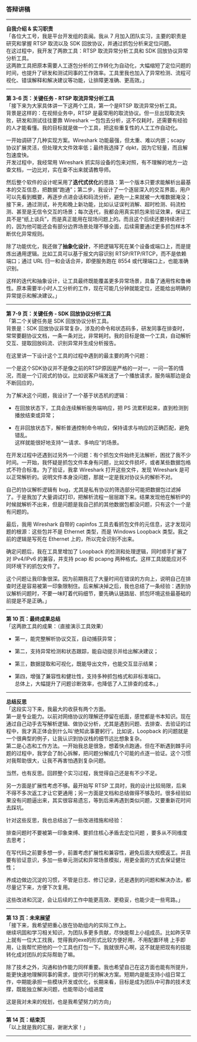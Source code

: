 ### 答辩讲稿

---

**自我介绍 & 实习职责**  
「各位大工号，我是平台开发组的袁闽。我从 7 月加入团队实习，主要的职责是研究和掌握 RTSP 取流以及 SDK 回放协议，并通过抓包分析来定位问题。  
在这过程中，我开发了两款工具：RTSP 取流异常分析工具和 SDK 回放协议异常分析工具。  
这两款工具把原本需要人工逐包分析的工作转化为自动化，大幅缩短了定位问题的时间，也提升了研发和测试同事的工作效率。工具里我也加入了异常检测、流程可视化、错误解释和解决建议等功能，让排障更准确、更高效。」

---

**第 3-6 页：关键任务 - RTSP 取流异常分析工具**  
「接下来为大家具体讲一下这两个工具，第一个是RTSP 取流异常分析工具。  
背景是这样的：在视频业务中，RTSP 是最常用的取流协议。但一旦出现取流失败，研发和测试往往要靠 Wireshark 一包包去分析，这不仅耗时，还需要有经验的人才能看懂。我的目标就是做一个工具，把这些重复性的人工工作自动化。

一开始调研了几种实现方案。Wireshark 功能最强，但太重、难以内嵌；scapy 协议扩展灵活，但处理大文件效率低；最终我选择了 dpkt，因为它轻量，而且解包速度快。  
开发过程中，我经常用 Wireshark 抓实际设备的包来对照，有不理解的地方一边查文档，一边比对，实在查不出来就请教导师。

然后整个软件的设计呢采用了**迭代式优化**的思路：第一个版本只要求能解析出最基本的交互信息，把数据“跑通”；第二步，我设计了一个逐层深入的交互界面，用户可以先看到概要，再逐步点进会话和码流分析，避免一上来就被一大堆数据淹没；接下来，通过测试，补充和晚上新功能，比如认证误判消解、超时检测、码流检测、甚至是无信令交互的场景；每次迭代，我都会用真实抓包来验证效果，保证工具不是“纸上谈兵”，而是真正能用在现场问题上的。而且这个后续还要持续进行的，因为他可能还会有部分边界场景处理不够全面，后续需要通过更多抓包样本不断优化异常规则。

除了功能优化，我还做了**抽象化设计**，不把逻辑写死在某个设备或端口上，而是提炼出通用逻辑。比如工具可以基于报文内容识别 RTSP/RTP/RTCP，而不是依赖端口；通过 URL 归一和会话合并，即便服务跑在 8554 或代理端口上，也能准确识别。

这样的迭代和抽象设计，让工具最终既能覆盖更多异常场景，具备了通用性和鲁棒性。原本需要半小时人工分析的工作，现在可能几分钟就能定位，还能给出明确的异常提示和解决建议。」

---

**第 7-9 页：关键任务 - SDK 回放协议分析工具**  
「第二个关键任务是 SDK 回放协议分析工具。  
背景是：SDK 回放协议非常复杂，涉及的命令和状态码多，研发同事在排查时，常常要翻协议文档，一条一条对比，非常耗时。我的目标是做一个工具，自动解析交互、提取回放码流、识别异常并生成分析报告。

在这里讲一下设计这个工具的过程中遇到的最主要的两个问题：

一个是这个SDK协议并不是像之前的RTSP原因是严格的一对一，一问一答的情况，而是一个订阅式的协议。比如说客户端发送了一个播放请求，服务端那边是会不断回应的，

为了解决这个问题，我设计了一个基于状态机的逻辑：

- 在回放状态下，工具会连续解析服务端响应，把 PS 流累积起来，直到检测到播放结束或异常；

- 在非回放状态下，解析普通控制命令响应，保持请求与响应的正确匹配，避免错乱。  
  这样就能很好地支持“一请求、多响应”的场景。

在开发过程中还遇到过另外一个问题：有个抓包文件始终无法解析，困扰了我不少时间。一开始，我怀疑是抓包文件本身有问题，比如文件损坏，或者某些数据包格式不符合标准。为了验证，我拿 Wireshark 打开这些文件，发现 Wireshark 是可以正常解析的。说明文件本身没问题，那就一定是我对协议头的解析不对。

自己的协议解析逻辑有 bug，尤其是私有协议的筛选部分可能把数据包过滤掉了。于是我加了大量调试打印，把解析流程一层层跟下来。结果发现他在解析IP的时候就解析不出来，但是问题是我自己抓的其他数据包都没问题，只有这个一个是有问题的。

最后，我用 Wireshark 自带的 capinfos 工具去看抓包文件的元信息，这才发现问题的根源：这些包并不是 Ethernet 类型，而是 Windows Loopback 类型。我之前的逻辑是写死在 Ethernet 上的，所以完全识别不出来。

确定问题后，我在工具里增加了 Loopback 的检测和处理逻辑，同时顺手扩展了对 IPv4/IPv6 的兼容，并支持 pcap 和 pcapng 两种格式。这样工具就能应对不同环境下的抓包文件了。

这个问题让我印象很深。因为前期我花了大量时间在错误的方向上，说明自己在排查时还是容易被第一印象限制住。后来解决掉之后，我也总结了一条经验：遇到协议解析问题时，不要一味盯着代码细节，要先确认链路层、抓包环境这些最基础的前提是不是正确。」

---

**第 10 页：最终成果总结**  
「这两款工具的成果：（直接演示工具效果）

- 第一，能完整解析协议交互，自动捕获异常；

- 第二，支持异常检测和状态跟踪，能自动提示并给出解决建议；

- 第三，数据提取和可视化，既能导出文件，也能交互显示结果；

- 第四，增强了兼容性和健壮性，支持多种抓包格式和非标准端口。  
  总体上，大幅提升了问题诊断效率，也降低了人工排查的成本。」

---

**总结反思**  
「这段实习下来，我最大的收获有两个方面。  
第一是专业能力。以前对网络协议的理解还停留在纸面，感觉都是书本知识。现在通过自己动手去写解析逻辑、做协议分析，尤其是遇到问题、去排查、去验证的过程中，我才真正体会到什么叫‘绝知此事要躬行’。比如说，Loopback 的问题就是一个很典型的例子，让我认识到协议栈的细节远比想象复杂。  
第二是心态和工作方法。一开始我总是很急，想着快点跑通，但在不断遇到棘手问题的过程中，我学会了耐心拆解，把问题分解成几个可能的点逐一验证。这个习惯对我帮助很大，让我不再害怕遇到复杂问题。

当然，也有反思。回顾整个实习过程，我觉得自己还是有不少不足。

另一方面是扩展性考虑不够。最开始写 RTSP 工具时，我的设计比较局限，后来不得不多次返工才让它更通用；另一方面是文档和总结做得不够及时。很多经验如果没有问题逼出来，其实很容易遗忘，等到后来再遇到类似问题，又要重新花时间去踩坑。

针对这些反思，我也总结出了一些改进措施和经验：

排查问题时不要被第一印象束缚、要抓住核心矛盾去定位问题 ，要多从不同维度去思考；

在写代码之前要多想一步，前置考虑扩展性和兼容性，避免后面大规模返工。并且要有验证意识，多加一些单元测试和异常场景模拟，用更全面的方式去保证健壮性；

养成边做边沉淀的习惯，不管是日志、修订记录，还是遇到的问题和解决办法，都尽量记下来，方便下次复用。

这些改进和沉淀，会让后续的工作中能更高效、更稳妥，也能少走一些弯路。」

---

**第 13 页：未来展望**  
「接下来，我希望把重心放在协助组内的实际工作上。  
继续巩固和学习相关知识，为团队多更多贡献，尽快能帮上小组成员。比如昨天早上就有一位大工找我，觉得我的exe的形式比较方便好用，不用配置环境 上手即用，让我帮忙把他的一个工具也打包一下。我就很开心啊，这不就是把现有的技能转化成对团队的实际帮助了嘛。

除了技术之外，沟通和协作能力同样重要。我也希望自己在这方面也能有所提升，能更快速地理解同事的需求，提供可行的解决方案。短期内是能支持小组日常工作，中期能承担一些模块开发或优化，长期来看，目标是成为团队中可靠的技术支撑，既能独立解决问题，也能带动小组进度

这是我对未来的规划，也是我希望努力的方向」

---

**第 14 页：结束页**  
「以上就是我的汇报，谢谢大家！」

---
